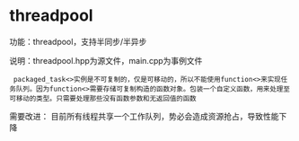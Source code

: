 # threadpool
功能：threadpool，支持半同步/半异步

说明：threadpool.hpp为源文件，main.cpp为事例文件

     packaged_task<>实例是不可复制的，仅是可移动的，所以不能使用function<>来实现任务队列。因为function<>需要存储可复制构造的函数对象。包装一个自定义函数，用来处理至可移动的类型。只需要处理那些没有函数参数和无返回值的函数

需要改进：
目前所有线程共享一个工作队列，势必会造成资源抢占，导致性能下降
